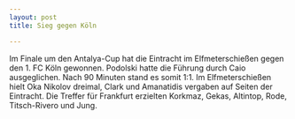 ```yaml
---
layout: post
title: Sieg gegen Köln

---
```


Im Finale um den Antalya-Cup hat die Eintracht im Elfmeterschießen gegen den 1. FC Köln gewonnen. Podolski hatte die Führung durch Caio ausgeglichen. Nach 90 Minuten stand es somit 1:1. Im Elfmeterschießen hielt Oka Nikolov dreimal, Clark und Amanatidis vergaben auf Seiten der Eintracht. Die Treffer für Frankfurt erzielten Korkmaz, Gekas, Altintop, Rode, Titsch-Rivero und Jung.


